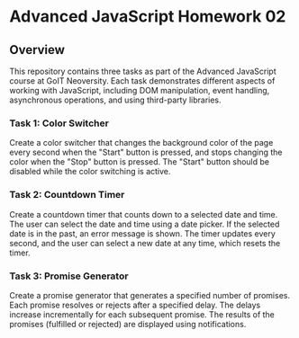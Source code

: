 # Advanced JavaScript Homework 02

## Overview
This repository contains three tasks as part of the Advanced JavaScript course at GoIT Neoversity. Each task demonstrates different aspects of working with JavaScript, including DOM manipulation, event handling, asynchronous operations, and using third-party libraries.

### Task 1: Color Switcher
Create a color switcher that changes the background color of the page every second when the "Start" button is pressed, and stops changing the color when the "Stop" button is pressed. The "Start" button should be disabled while the color switching is active.

### Task 2: Countdown Timer
Create a countdown timer that counts down to a selected date and time. The user can select the date and time using a date picker. If the selected date is in the past, an error message is shown. The timer updates every second, and the user can select a new date at any time, which resets the timer.

### Task 3: Promise Generator
Create a promise generator that generates a specified number of promises. Each promise resolves or rejects after a specified delay. The delays increase incrementally for each subsequent promise. The results of the promises (fulfilled or rejected) are displayed using notifications.
